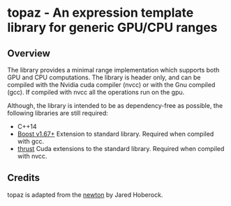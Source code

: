 # topaz - An expression template library for generic GPU/CPU ranges


## Overview

The library provides a minimal range implementation which supports both GPU and CPU computations. The library is header only,
and can be compiled with the Nvidia cuda compiler (nvcc) or with the Gnu compiled (gcc). If compiled with nvcc all the
operations run on the gpu.

Although, the library is intended to be as dependency-free as possible, the following libraries are still required:

- C++14
- [Boost v1.67+](https://www.boost.org/) Extension to standard library. Required when compiled with gcc.
- [thrust](https://thrust.github.io/) Cuda extensions to the standard library. Required when compiled with nvcc.


## Credits
topaz is adapted from the [newton](https://github.com/jaredhoberock/newton) by Jared Hoberock. 
